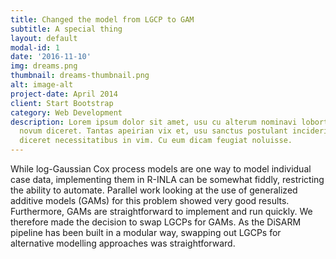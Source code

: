 ```yaml
---
title: Changed the model from LGCP to GAM
subtitle: A special thing
layout: default
modal-id: 1
date: '2016-11-10'
img: dreams.png
thumbnail: dreams-thumbnail.png
alt: image-alt
project-date: April 2014
client: Start Bootstrap
category: Web Development
description: Lorem ipsum dolor sit amet, usu cu alterum nominavi lobortis. At duo
  novum diceret. Tantas apeirian vix et, usu sanctus postulant inciderint ut, populo
  diceret necessitatibus in vim. Cu eum dicam feugiat noluisse.
---
```


While log-Gaussian Cox process models are one way to model individual case data, implementing them in R-INLA can be somewhat fiddly, restricting the ability to automate.  Parallel work looking at the use of generalized additive models (GAMs) for this problem showed very good results. Furthermore, GAMs are straightforward to implement and run quickly. We therefore made the decision to swap LGCPs for GAMs. As the DiSARM pipeline has been built in a modular way, swapping out LGCPs for alternative modelling approaches was straightforward.